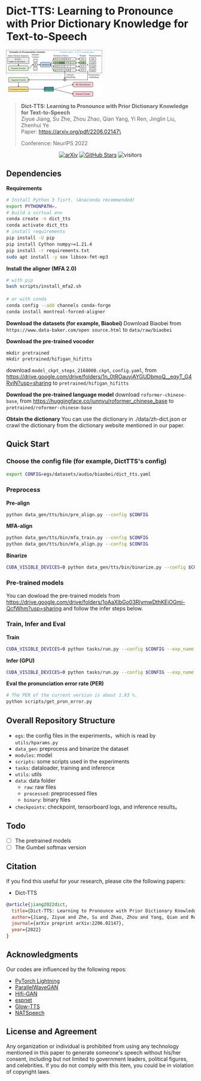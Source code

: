 # Dict-TTS: Learning to Pronounce with Prior Dictionary Knowledge for Text-to-Speech

<img src="assets/main_architecture_1.png" alt="image" style="zoom: 25%;" />

> **Dict-TTS: Learning to Pronounce with Prior Dictionary Knowledge for Text-to-Speech**\
> Ziyue Jiang, Su Zhe, Zhou Zhao, Qian Yang, Yi Ren, Jinglin Liu, Zhenhui Ye\
> Paper: https://arxiv.org/pdf/2206.02147\
>
> Conference: NeurIPS 2022

<div align="center">


[![arXiv](https://img.shields.io/badge/arXiv-Paper-<COLOR>.svg)](https://arxiv.org/pdf/2206.02147)
[![GitHub Stars](https://img.shields.io/github/stars/Zain-Jiang/Dict-TTS?style=social)](https://github.com/Zain-Jiang/Dict-TTS)
![visitors](https://visitor-badge.glitch.me/badge?page_id=Zain-Jiang/Dict-TTS)

</div>



## Dependencies

**Requirements**
```bash
# Install Python 3 fisrt. (Anaconda recommended)
export PYTHONPATH=.
# build a virtual env
conda create -n dict_tts
conda activate dict_tts
# install requirements
pip install -U pip
pip install Cython numpy>=1.21.4
pip install -r requirements.txt
sudo apt install -y sox libsox-fmt-mp3
```

**Install the aligner (MFA 2.0)**
```bash
# with pip
bash scripts/install_mfa2.sh

# or with conda
conda config --add channels conda-forge
conda install montreal-forced-aligner
```

**Download the datasets (for example, Biaobei)**
Download Biaobei from `https://www.data-baker.com/open source.html` to `data/raw/biaobei`

**Download the pre-trained vocoder**
```
mkdir pretrained
mkdir pretrained/hifigan_hifitts
```
download `model_ckpt_steps_2168000.ckpt`, `config.yaml`, from https://drive.google.com/drive/folders/1n_0tROauyiAYGUDbmoQ__eqyT_G4RvjN?usp=sharing to `pretrained/hifigan_hifitts`

**Download the pre-trained language model**
download `roformer-chinese-base`, from https://huggingface.co/junnyu/roformer_chinese_base to `pretrained/roformer-chinese-base`

**Obtain the dictionary**
You can use the dictionary in ./data/zh-dict.json or crawl the dictionary from the dictionary website mentioned in our paper.



## Quick Start
### Choose the config file (for example, DictTTS's config)
```bash
export CONFIG=egs/datasets/audio/biaobei/dict_tts.yaml 
```
### Preprocess
**Pre-align**
```bash
python data_gen/tts/bin/pre_align.py --config $CONFIG
```
**MFA-align**
```bash
python data_gen/tts/bin/mfa_train.py --config $CONFIG
python data_gen/tts/bin/mfa_align.py --config $CONFIG
```
**Binarize**
```bash
CUDA_VISIBLE_DEVICES=0 python data_gen/tts/bin/binarize.py --config $CONFIG
```

### Pre-trained models
You can dowload the pre-trained models from https://drive.google.com/drive/folders/1oAaXlbGo03RIymwDthKEjOGmi-QcfWhm?usp=sharing and follow the infer steps below.

### Train, Infer and Eval
**Train**
```bash
CUDA_VISIBLE_DEVICES=0 python tasks/run.py --config $CONFIG --exp_name dicttts_biaobei_wo_gumbel --reset --hparams="ds_workers=4,max_updates=300000,num_valid_plots=10,use_word_input=True,vocoder_ckpt=pretrained/hifigan_hifitts,max_sentences=60,val_check_interval=2000,valid_infer_interval=2000,binary_data_dir=data/binary/biaobei,word_size=4500,use_dict=True"
```

**Infer (GPU)**
```bash
CUDA_VISIBLE_DEVICES=0 python tasks/run.py --config $CONFIG --exp_name dicttts_biaobei_wo_gumbel --infer --hparams="ds_workers=4,max_updates=300000,num_valid_plots=10,use_word_input=True,vocoder_ckpt=pretrained/hifigan_hifitts,max_sentences=60,val_check_interval=2000,valid_infer_interval=2000,binary_data_dir=data/binary/biaobei,word_size=4500,use_dict=True"
```

**Eval the pronunciation error rate (PER)**
```bash
# The PER of the current version is about 1.93 %.
python scripts/get_pron_error.py
```

## Overall Repository Structure

- `egs`: the config files in the experiments，which is read by `utils/hparams.py`
- `data_gen`: preprocess and binarize the dataset
- `modules`: model
- `scripts`: some scripts used in the experiments
- `tasks`: dataloader, training and inference
- `utils`: utils
- `data`: data folder
    - `raw`: raw files
    - `processed`: preprocessed files
    - `binary`: binary files
- `checkpoints`: checkpoint, tensorboard logs, and inference results。

## Todo

- [ ] The pretrained models
- [ ] The Gumbel softmax version

## Citation

If you find this useful for your research, please cite the following papers:

- Dict-TTS

```bib
@article{jiang2022dict,
  title={Dict-TTS: Learning to Pronounce with Prior Dictionary Knowledge for Text-to-Speech},
  author={Jiang, Ziyue and Zhe, Su and Zhao, Zhou and Yang, Qian and Ren, Yi and Liu, Jinglin and Ye, Zhenhui},
  journal={arXiv preprint arXiv:2206.02147},
  year={2022}
}
```


## Acknowledgments

Our codes are influenced by the following repos:

- [PyTorch Lightning](https://github.com/PyTorchLightning/pytorch-lightning)
- [ParallelWaveGAN](https://github.com/kan-bayashi/ParallelWaveGAN)
- [Hifi-GAN](https://github.com/jik876/hifi-gan)
- [espnet](https://github.com/espnet/espnet)
- [Glow-TTS](https://github.com/jaywalnut310/glow-tts)
- [NATSpeech](https://github.com/NATSpeech/NATSpeech)

## License and Agreement
Any organization or individual is prohibited from using any technology mentioned in this paper to generate someone's speech without his/her consent, including but not limited to government leaders, political figures, and celebrities. If you do not comply with this item, you could be in violation of copyright laws.